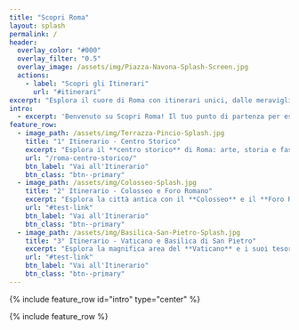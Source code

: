 ```yaml
---
title: "Scopri Roma"
layout: splash
permalink: /
header:
  overlay_color: "#000"
  overlay_filter: "0.5"
  overlay_image: /assets/img/Piazza-Navona-Splash-Screen.jpg
  actions:
    - label: "Scopri gli Itinerari"
      url: "#itinerari"
excerpt: "Esplora il cuore di Roma con itinerari unici, dalle meraviglie antiche ai tesori nascosti, per un viaggio indimenticabile nella Città Eterna."
intro:
  - excerpt: 'Benvenuto su Scopri Roma! Il tuo punto di partenza per esplorare le meraviglie della Città Eterna. Dai monumenti iconici ai luoghi meno noti, ti guideremo alla scoperta di itinerari studiati per farti vivere Roma come mai prima d’ora. Scopri arte, storia, cultura e sapori locali in un viaggio indimenticabile pensato su misura per ogni viaggiatore.'
feature_row:
  - image_path: /assets/img/Terrazza-Pincio-Splash.jpg
    title: "1° Itinerario - Centro Storico"
    excerpt: "Esplora il **centro storico** di Roma: arte, storia e fascino eterno."
    url: "/roma-centro-storico/"
    btn_label: "Vai all'Itinerario"
    btn_class: "btn--primary"
  - image_path: /assets/img/Colosseo-Splash.jpg
    title: "2° Itinerario - Colosseo e Foro Romano"
    excerpt: "Esplora la città antica con il **Colosseo** e il **Foro Romano**."
    url: "#test-link"
    btn_label: "Vai all'Itinerario"
    btn_class: "btn--primary"
  - image_path: /assets/img/Basilica-San-Pietro-Splash.jpg
    title: "3° Itinerario - Vaticano e Basilica di San Pietro"
    excerpt: "Esplora la magnifica area del **Vaticano** e i suoi tesori senza tempo."
    url: "#test-link"
    btn_label: "Vai all'Itinerario"
    btn_class: "btn--primary"
---
```


{% include feature_row id="intro" type="center" %}
<div id="itinerari" style="height: 0; visibility: hidden;"></div>
{% include feature_row %}